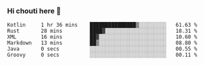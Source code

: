 ### Hi chouti here 👋


<!--START_SECTION:waka-->

```text
Kotlin     1 hr 36 mins    ███████████████▒░░░░░░░░░   61.63 %
Rust       28 mins         ████▓░░░░░░░░░░░░░░░░░░░░   18.31 %
XML        16 mins         ██▓░░░░░░░░░░░░░░░░░░░░░░   10.60 %
Markdown   13 mins         ██▒░░░░░░░░░░░░░░░░░░░░░░   08.80 %
Java       0 secs          ░░░░░░░░░░░░░░░░░░░░░░░░░   00.55 %
Groovy     0 secs          ░░░░░░░░░░░░░░░░░░░░░░░░░   00.11 %
```

<!--END_SECTION:waka-->

<!--
**l0nl1f3/l0nl1f3** is a ✨ _special_ ✨ repository because its `README.md` (this file) appears on your GitHub profile.

Here are some ideas to get you started:

- 🔭 I’m currently working on ...
- 🌱 I’m currently learning ...
- 👯 I’m looking to collaborate on ...
- 🤔 I’m looking for help with ...
- 💬 Ask me about ...
- 📫 How to reach me: ...
- 😄 Pronouns: ...
- ⚡ Fun fact: ...
-->
